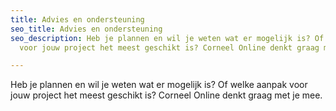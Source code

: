 ```yaml
---
title: Advies en ondersteuning
seo_title: Advies en ondersteuning
seo_description: Heb je plannen en wil je weten wat er mogelijk is? Of welke aanpak
  voor jouw project het meest geschikt is? Corneel Online denkt graag met je mee.

---
```

Heb je plannen en wil je weten wat er mogelijk is? Of welke aanpak voor jouw project het meest geschikt is? Corneel Online denkt graag met je mee.